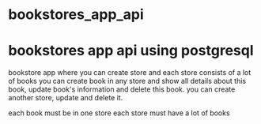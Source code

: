 # bookstores_app_api
# bookstores app api using postgresql
bookstore app where you can create store and each store consists of a lot of books 
you can create book in any store and show all details about this book, update book's information and delete this book.
you can create another store, update and delete it. 

each book must be in one store
each store must have a lot of books
